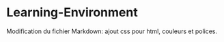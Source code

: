 # Learning-Environment

Modification du fichier Markdown: ajout css pour html, couleurs et polices. 
